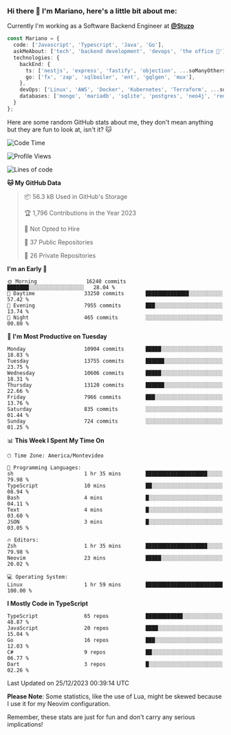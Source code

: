### Hi there 👋 I'm Mariano, here's a little bit about me:

Currently I'm working as a Software Backend Engineer at [**@Stuzo**](https://www.stuzo.com/)

```ts
const Mariano = {
  code: ['Javascript', 'Typescript', 'Java', 'Go'],
  askMeAbout: ['tech', 'backend development', 'devops', 'the office 💼'],
  technologies: {
    backEnd: {
      ts: ['nestjs', 'express', 'fastify', 'objection', ...soManyOthersFrameworks],
      go: ['fx', 'zap', 'sqlboiler', 'ent', 'gqlgen', 'mux'],
    },
    devOps: ['Linux', 'AWS', 'Docker', 'Kubernetes', 'Terraform', ...soManyOthersTools],
    databases: ['mongo', 'mariadb', 'sqlite', 'postgres', 'neo4j', 'redis', ...],
  }
};
```

Here are some random GitHub stats about me, they don't mean anything but they are fun to look at, isn't it? 🐱

<!--START_SECTION:waka-->
![Code Time](http://img.shields.io/badge/Code%20Time-1%2C453%20hrs%2038%20mins-blue)

![Profile Views](http://img.shields.io/badge/Profile%20Views-0-blue)

![Lines of code](https://img.shields.io/badge/From%20Hello%20World%20I%27ve%20Written-13.4%20million%20lines%20of%20code-blue)

**🐱 My GitHub Data** 

> 📦 56.3 kB Used in GitHub's Storage 
 > 
> 🏆 1,796 Contributions in the Year 2023
 > 
> 🚫 Not Opted to Hire
 > 
> 📜 37 Public Repositories 
 > 
> 🔑 26 Private Repositories 
 > 
**I'm an Early 🐤** 

```text
🌞 Morning                16240 commits       ███████░░░░░░░░░░░░░░░░░░   28.04 % 
🌆 Daytime                33250 commits       ██████████████░░░░░░░░░░░   57.42 % 
🌃 Evening                7955 commits        ███░░░░░░░░░░░░░░░░░░░░░░   13.74 % 
🌙 Night                  465 commits         ░░░░░░░░░░░░░░░░░░░░░░░░░   00.80 % 
```
📅 **I'm Most Productive on Tuesday** 

```text
Monday                   10904 commits       █████░░░░░░░░░░░░░░░░░░░░   18.83 % 
Tuesday                  13755 commits       ██████░░░░░░░░░░░░░░░░░░░   23.75 % 
Wednesday                10606 commits       █████░░░░░░░░░░░░░░░░░░░░   18.31 % 
Thursday                 13120 commits       ██████░░░░░░░░░░░░░░░░░░░   22.66 % 
Friday                   7966 commits        ███░░░░░░░░░░░░░░░░░░░░░░   13.76 % 
Saturday                 835 commits         ░░░░░░░░░░░░░░░░░░░░░░░░░   01.44 % 
Sunday                   724 commits         ░░░░░░░░░░░░░░░░░░░░░░░░░   01.25 % 
```


📊 **This Week I Spent My Time On** 

```text
🕑︎ Time Zone: America/Montevideo

💬 Programming Languages: 
sh                       1 hr 35 mins        ████████████████████░░░░░   79.98 % 
TypeScript               10 mins             ██░░░░░░░░░░░░░░░░░░░░░░░   08.94 % 
Bash                     4 mins              █░░░░░░░░░░░░░░░░░░░░░░░░   04.11 % 
Text                     4 mins              █░░░░░░░░░░░░░░░░░░░░░░░░   03.60 % 
JSON                     3 mins              █░░░░░░░░░░░░░░░░░░░░░░░░   03.05 % 

🔥 Editors: 
Zsh                      1 hr 35 mins        ████████████████████░░░░░   79.98 % 
Neovim                   23 mins             █████░░░░░░░░░░░░░░░░░░░░   20.02 % 

💻 Operating System: 
Linux                    1 hr 59 mins        █████████████████████████   100.00 % 
```

**I Mostly Code in TypeScript** 

```text
TypeScript               65 repos            ████████████░░░░░░░░░░░░░   48.87 % 
JavaScript               20 repos            ████░░░░░░░░░░░░░░░░░░░░░   15.04 % 
Go                       16 repos            ███░░░░░░░░░░░░░░░░░░░░░░   12.03 % 
C#                       9 repos             ██░░░░░░░░░░░░░░░░░░░░░░░   06.77 % 
Dart                     3 repos             █░░░░░░░░░░░░░░░░░░░░░░░░   02.26 % 
```




 Last Updated on 25/12/2023 00:39:14 UTC
<!--END_SECTION:waka-->

**Please Note**: Some statistics, like the use of Lua, might be skewed because I use it for my Neovim configuration.

Remember, these stats are just for fun and don't carry any serious implications!
